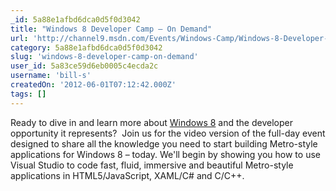 ```yaml
---
_id: 5a88e1afbd6dca0d5f0d3042
title: "Windows 8 Developer Camp – On Demand"
url: 'http://channel9.msdn.com/Events/Windows-Camp/Windows-8-Developer-Camp-On-Demand'
category: 5a88e1afbd6dca0d5f0d3042
slug: 'windows-8-developer-camp-on-demand'
user_id: 5a83ce59d6eb0005c4ecda2c
username: 'bill-s'
createdOn: '2012-06-01T07:12:42.000Z'
tags: []
---
```


Ready to dive in and learn more about <a href="http://windows.microsoft.com/en-US/windows-8/consumer-preview">Windows 8</a> and the developer opportunity it represents?  Join us for the video version of the full-day event designed to share all the knowledge you need to start building Metro-style applications for Windows 8 – today. We'll begin by showing you how to use Visual Studio to code fast, fluid, immersive and beautiful Metro-style applications in HTML5/JavaScript, XAML/C# and C/C++.
